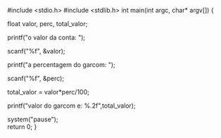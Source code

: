 #include <stdio.h>
#include <stdlib.h>
  int main(int argc, char* argv[]) {  
  
  float valor, perc, total_valor;
  
  printf("o valor da conta: ");  
  
  scanf("%f", &valor);    
  
  printf("a percentagem do garcom: ");   
  
  scanf("%f", &perc);   
  
  total_valor = valor*perc/100;  
  
  printf("valor do garcom e: %.2f",total_valor); 
  
  system("pause");   
  return 0;
  }
